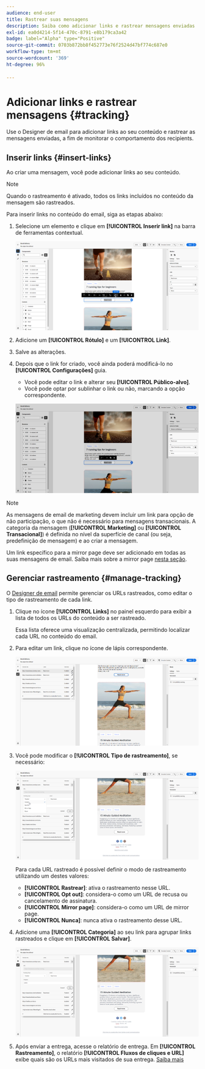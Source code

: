 ```yaml
---
audience: end-user
title: Rastrear suas mensagens
description: Saiba como adicionar links e rastrear mensagens enviadas
exl-id: ea0d4214-5f14-470c-8791-e8b179ca3a42
badge: label="Alpha" type="Positive"
source-git-commit: 0703b872bb8f452773e76f2524d47bf774c687e0
workflow-type: tm+mt
source-wordcount: '369'
ht-degree: 96%

---
```


# Adicionar links e rastrear mensagens {#tracking}

Use o Designer de email para adicionar links ao seu conteúdo e rastrear as mensagens enviadas, a fim de monitorar o comportamento dos recipients.

## Inserir links {#insert-links}

Ao criar uma mensagem, você pode adicionar links ao seu conteúdo.

>[!NOTE]
>
>Quando o rastreamento é ativado, todos os links incluídos no conteúdo da mensagem são rastreados.

Para inserir links no conteúdo do email, siga as etapas abaixo:

1. Selecione um elemento e clique em **[!UICONTROL Inserir link]** na barra de ferramentas contextual.

   ![](assets/message-tracking-insert-link.png)

1. Adicione um **[!UICONTROL Rótulo]** e um **[!UICONTROL Link]**.

1. Salve as alterações.

1. Depois que o link for criado, você ainda poderá modificá-lo no **[!UICONTROL Configurações]** guia.

   * Você pode editar o link e alterar seu **[!UICONTROL Público-alvo]**.
   * Você pode optar por sublinhar o link ou não, marcando a opção correspondente.

   ![](assets/message-tracking-link-settings.png)

>[!NOTE]
>
>As mensagens de email de marketing devem incluir um link para opção de não participação, o que não é necessário para mensagens transacionais. A categoria da mensagem (**[!UICONTROL Marketing]** ou **[!UICONTROL Transacional]**) é definida no nível da superfície de canal (ou seja, predefinição de mensagem) e ao criar a mensagem.

Um link específico para a mirror page deve ser adicionado em todas as suas mensagens de email. Saiba mais sobre a mirror page [nesta seção](mirror-page.md).

## Gerenciar rastreamento {#manage-tracking}

O [Designer de email](create-email-content.md) permite gerenciar os URLs rastreados, como editar o tipo de rastreamento de cada link.

1. Clique no ícone **[!UICONTROL Links]** no painel esquerdo para exibir a lista de todos os URLs do conteúdo a ser rastreado.

   Essa lista oferece uma visualização centralizada, permitindo localizar cada URL no conteúdo do email.

1. Para editar um link, clique no ícone de lápis correspondente.

   ![](assets/message-tracking-edit-links.png)

1. Você pode modificar o **[!UICONTROL Tipo de rastreamento]**, se necessário:

   ![](assets/message-tracking-edit-a-link.png)

   Para cada URL rastreado é possível definir o modo de rastreamento utilizando um destes valores:

   * **[!UICONTROL Rastrear]**: ativa o rastreamento nesse URL.
   * **[!UICONTROL Opt out]**: considera-o como um URL de recusa ou cancelamento de assinatura.
   * **[!UICONTROL Mirror page]**: considera-o como um URL de mirror page.
   * **[!UICONTROL Nunca]**: nunca ativa o rastreamento desse URL.<!--This information is saved: if the URL appears again in a future message, its tracking is automatically deactivated.-->

1. Adicione uma **[!UICONTROL Categoria]** ao seu link para agrupar links rastreados e clique em **[!UICONTROL Salvar]**.

   ![](assets/message-tracking-edit-a-link_2.png)

1. Após enviar a entrega, acesse o relatório de entrega. Em **[!UICONTROL Rastreamento]**, o relatório **[!UICONTROL Fluxos de cliques e URL]** exibe quais são os URLs mais visitados de sua entrega. [Saiba mais](../reporting/gs-reports.md)
